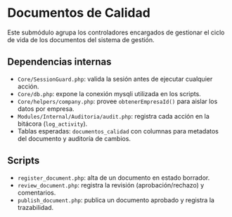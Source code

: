 # Documentos de Calidad

Este submódulo agrupa los controladores encargados de gestionar el ciclo de vida de los documentos del sistema de gestión.

## Dependencias internas
- `Core/SessionGuard.php`: valida la sesión antes de ejecutar cualquier acción.
- `Core/db.php`: expone la conexión mysqli utilizada en los scripts.
- `Core/helpers/company.php`: provee `obtenerEmpresaId()` para aislar los datos por empresa.
- `Modules/Internal/Auditoria/audit.php`: registra cada acción en la bitácora (`log_activity`).
- Tablas esperadas: `documentos_calidad` con columnas para metadatos del documento y auditoría de cambios.

## Scripts
- `register_document.php`: alta de un documento en estado borrador.
- `review_document.php`: registra la revisión (aprobación/rechazo) y comentarios.
- `publish_document.php`: publica un documento aprobado y registra la trazabilidad.

